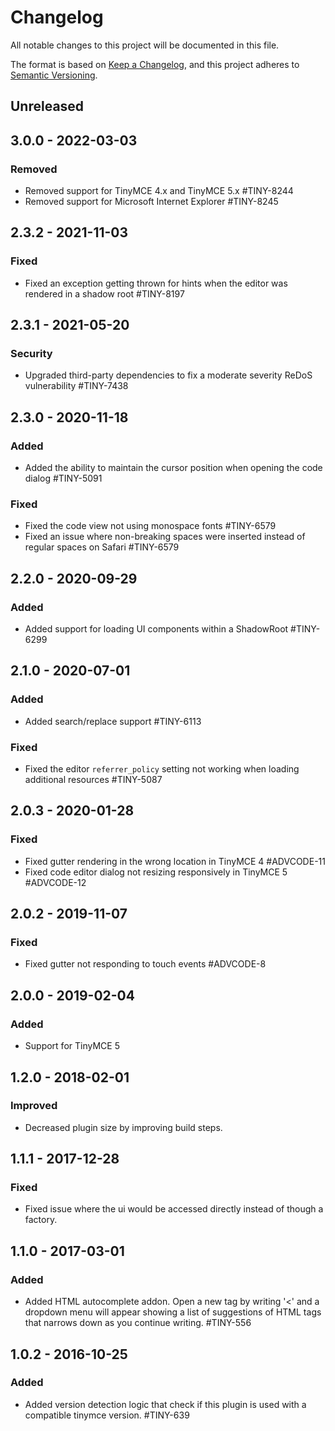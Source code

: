 # Changelog
All notable changes to this project will be documented in this file.

The format is based on [Keep a Changelog](https://keepachangelog.com/en/1.0.0/),
and this project adheres to [Semantic Versioning](https://semver.org/spec/v2.0.0.html).

## Unreleased

## 3.0.0 - 2022-03-03

### Removed
- Removed support for TinyMCE 4.x and TinyMCE 5.x #TINY-8244
- Removed support for Microsoft Internet Explorer #TINY-8245

## 2.3.2 - 2021-11-03

### Fixed
- Fixed an exception getting thrown for hints when the editor was rendered in a shadow root #TINY-8197

## 2.3.1 - 2021-05-20

### Security
- Upgraded third-party dependencies to fix a moderate severity ReDoS vulnerability #TINY-7438

## 2.3.0 - 2020-11-18

### Added
- Added the ability to maintain the cursor position when opening the code dialog #TINY-5091

### Fixed
- Fixed the code view not using monospace fonts #TINY-6579
- Fixed an issue where non-breaking spaces were inserted instead of regular spaces on Safari #TINY-6579

## 2.2.0 - 2020-09-29

### Added
- Added support for loading UI components within a ShadowRoot #TINY-6299

## 2.1.0 - 2020-07-01

### Added
- Added search/replace support #TINY-6113

### Fixed
- Fixed the editor `referrer_policy` setting not working when loading additional resources #TINY-5087

## 2.0.3 - 2020-01-28

### Fixed
- Fixed gutter rendering in the wrong location in TinyMCE 4 #ADVCODE-11
- Fixed code editor dialog not resizing responsively in TinyMCE 5 #ADVCODE-12

## 2.0.2 - 2019-11-07

### Fixed
- Fixed gutter not responding to touch events #ADVCODE-8

## 2.0.0 - 2019-02-04

### Added
- Support for TinyMCE 5

## 1.2.0 - 2018-02-01

### Improved
- Decreased plugin size by improving build steps.

## 1.1.1 - 2017-12-28

### Fixed
- Fixed issue where the ui would be accessed directly instead of though a factory.

## 1.1.0 - 2017-03-01

### Added
- Added HTML autocomplete addon. Open a new tag by writing '<' and a dropdown menu will appear showing a list of suggestions of HTML tags that narrows down as you continue writing. #TINY-556

## 1.0.2 - 2016-10-25

### Added
- Added version detection logic that check if this plugin is used with a compatible tinymce version. #TINY-639
